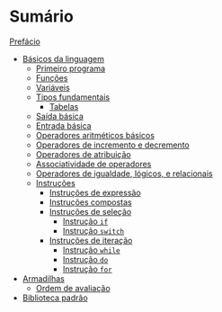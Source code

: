 # Sumário

[Prefácio](./prefacio.md)

- [Básicos da linguagem](./introducao.md)
  - [Primeiro programa](./introducao/primeiro_programa.md)
  - [Funções](./introducao/funcoes.md)
  - [Variáveis](./introducao/variaveis.md)
  - [Tipos fundamentais](./introducao/tipos_fundamentais.md)
    - [Tabelas](./introducao/tipos_tabelas.md)
  - [Saída básica](./introducao/saida.md)
  - [Entrada básica](./introducao/entrada.md)
  - [Operadores aritméticos básicos](./introducao/ops_aritmeticos.md)
  - [Operadores de incremento e decremento](./introducao/ops_incremento_decremento.md)
  - [Operadores de atribuição](./introducao/ops_atribuicao.md)
  - [Associatividade de operadores](./introducao/ops_associatividade.md)
  - [Operadores de igualdade, lógicos, e relacionais](./introducao/ops_logicos_relacionais.md)
  - [Instruções](./introducao/instrucoes/instrucoes.md)
    - [Instruções de expressão]()
    - [Instruções compostas]()
    - [Instruções de seleção]()
      - [Instrução `if`]()
      - [Instrução `switch`]()
    - [Instruções de iteração]()
      - [Instrução `while`]()
      - [Instrução `do`]()
      - [Instrução `for`]()
- [Armadilhas]()
  - [Ordem de avaliação]()
- [Biblioteca padrão]()
